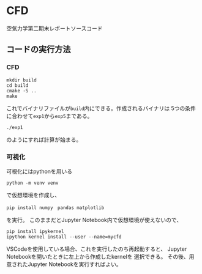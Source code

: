 # CFD
空気力学第二期末レポートソースコード
## コードの実行方法
### CFD
```
mkdir build
cd build
cmake -S ..
make
```
これでバイナリファイルが```build```内にできる。作成されるバイナリは
5つの条件に合わせて```exp1```から```exp5```まである。
```
./exp1
```
のようにすれば計算が始まる。

### 可視化
可視化にはpythonを用いる
```
python -m venv venv
```
で仮想環境を作成し、
```
pip install numpy　pandas matplotlib
```
を実行。
このままだとJupyter Notebook内で仮想環境が使えないので、
```
pip install ipykernel
ipython kernel install --user --name=mycfd
```
VSCodeを使用している場合、これを実行したのち再起動すると、
Jupyter Notebookを開いたときに左上から作成したkernelを
選択できる。
その後、用意されたJupyter Notebookを実行すればよい。